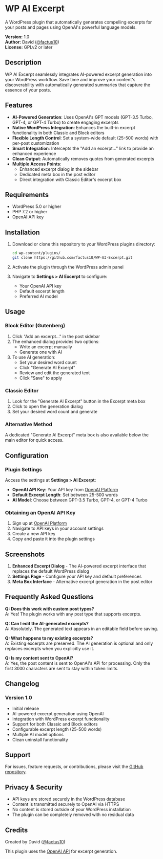 # WP AI Excerpt

A WordPress plugin that automatically generates compelling excerpts for your posts and pages using OpenAI's powerful language models.

**Version:** 1.0  
**Author:** David ([@factus10](https://github.com/factus10))  
**License:** GPLv2 or later  

## Description

WP AI Excerpt seamlessly integrates AI-powered excerpt generation into your WordPress workflow. Save time and improve your content's discoverability with automatically generated summaries that capture the essence of your posts.

## Features

- **AI-Powered Generation**: Uses OpenAI's GPT models (GPT-3.5 Turbo, GPT-4, or GPT-4 Turbo) to create engaging excerpts
- **Native WordPress Integration**: Enhances the built-in excerpt functionality in both Classic and Block editors
- **Flexible Length Control**: Set a system-wide default (25-500 words) with per-post customization
- **Smart Integration**: Intercepts the "Add an excerpt..." link to provide an enhanced experience
- **Clean Output**: Automatically removes quotes from generated excerpts
- **Multiple Access Points**: 
  - Enhanced excerpt dialog in the sidebar
  - Dedicated meta box in the post editor
  - Direct integration with Classic Editor's excerpt box

## Requirements

- WordPress 5.0 or higher
- PHP 7.2 or higher
- OpenAI API key

## Installation

1. Download or clone this repository to your WordPress plugins directory:
   ```bash
   cd wp-content/plugins/
   git clone https://github.com/factus10/WP-AI-Excerpt.git
   ```

2. Activate the plugin through the WordPress admin panel

3. Navigate to **Settings > AI Excerpt** to configure:
   - Your OpenAI API key
   - Default excerpt length
   - Preferred AI model

## Usage

### Block Editor (Gutenberg)

1. Click "Add an excerpt..." in the post sidebar
2. The enhanced dialog provides two options:
   - Write an excerpt manually
   - Generate one with AI
3. To use AI generation:
   - Set your desired word count
   - Click "Generate AI Excerpt"
   - Review and edit the generated text
   - Click "Save" to apply

### Classic Editor

1. Look for the "Generate AI Excerpt" button in the Excerpt meta box
2. Click to open the generation dialog
3. Set your desired word count and generate

### Alternative Method

A dedicated "Generate AI Excerpt" meta box is also available below the main editor for quick access.

## Configuration

### Plugin Settings

Access the settings at **Settings > AI Excerpt**:

- **OpenAI API Key**: Your API key from [OpenAI Platform](https://platform.openai.com/)
- **Default Excerpt Length**: Set between 25-500 words
- **AI Model**: Choose between GPT-3.5 Turbo, GPT-4, or GPT-4 Turbo

### Obtaining an OpenAI API Key

1. Sign up at [OpenAI Platform](https://platform.openai.com/)
2. Navigate to API keys in your account settings
3. Create a new API key
4. Copy and paste it into the plugin settings

## Screenshots

1. **Enhanced Excerpt Dialog** - The AI-powered excerpt interface that replaces the default WordPress dialog
2. **Settings Page** - Configure your API key and default preferences
3. **Meta Box Interface** - Alternative excerpt generation in the post editor

## Frequently Asked Questions

**Q: Does this work with custom post types?**  
A: Yes! The plugin works with any post type that supports excerpts.

**Q: Can I edit the AI-generated excerpts?**  
A: Absolutely. The generated text appears in an editable field before saving.

**Q: What happens to my existing excerpts?**  
A: Existing excerpts are preserved. The AI generation is optional and only replaces excerpts when you explicitly use it.

**Q: Is my content sent to OpenAI?**  
A: Yes, the post content is sent to OpenAI's API for processing. Only the first 3000 characters are sent to stay within token limits.

## Changelog

### Version 1.0
- Initial release
- AI-powered excerpt generation using OpenAI
- Integration with WordPress excerpt functionality
- Support for both Classic and Block editors
- Configurable excerpt length (25-500 words)
- Multiple AI model options
- Clean uninstall functionality

## Support

For issues, feature requests, or contributions, please visit the [GitHub repository](https://github.com/factus10/WP-AI-Excerpt).

## Privacy & Security

- API keys are stored securely in the WordPress database
- Content is transmitted securely to OpenAI via HTTPS
- No content is stored outside of your WordPress installation
- The plugin can be completely removed with no residual data

## Credits

Created by David ([@factus10](https://github.com/factus10))

This plugin uses the [OpenAI API](https://openai.com/) for excerpt generation.